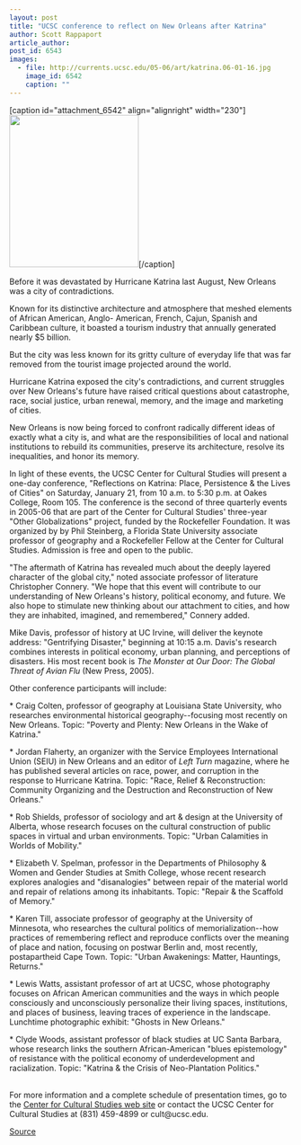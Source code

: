 ```yaml
---
layout: post
title: "UCSC conference to reflect on New Orleans after Katrina"
author: Scott Rappaport
article_author: 
post_id: 6543
images:
  - file: http://currents.ucsc.edu/05-06/art/katrina.06-01-16.jpg
    image_id: 6542
    caption: ""
---
```


[caption id="attachment_6542" align="alignright" width="230"]<a href="http://dev-ucsc-news.pantheonsite.io/wp-content/uploads/2006/01/katrina.06-01-16.jpg"><img class="size-full wp-image-6542" src="http://dev-ucsc-news.pantheonsite.io/wp-content/uploads/2006/01/katrina.06-01-16.jpg" alt="" width="230" height="271" /></a>[/caption]
<a name="content" id="content"></a>
<p>
  Before it was devastated by Hurricane Katrina last August, New Orleans was a city of contradictions.
</p>
<p>
  Known for its distinctive architecture and atmosphere that meshed elements of African American, Anglo- American, French, Cajun, Spanish and Caribbean culture, it boasted a tourism industry that annually generated nearly $5 billion.
</p>
<p>
  But the city was less known for its gritty culture of everyday life that was far removed from the tourist image projected around the world.
</p>
<p>
  Hurricane Katrina exposed the city's contradictions, and current struggles over New Orleans's future have raised critical questions about catastrophe, race, social justice, urban renewal, memory, and the image and marketing of cities.
</p>
<p>
  New Orleans is now being forced to confront radically different ideas of exactly what a city is, and what are the responsibilities of local and national institutions to rebuild its communities, preserve its architecture, resolve its inequalities, and honor its memory.
</p>
<p>
  In light of these events, the UCSC Center for Cultural Studies will present a one-day conference, "Reflections on Katrina: Place, Persistence &amp; the Lives of Cities" on Saturday, January 21, from 10 a.m. to 5:30 p.m. at Oakes College, Room 105. The conference is the second of three quarterly events in 2005-06 that are part of the Center for Cultural Studies' three-year "Other Globalizations" project, funded by the Rockefeller Foundation. It was organized by by Phil Steinberg, a Florida State University associate professor of geography and a Rockefeller Fellow at the Center for Cultural Studies. Admission is free and open to the public.
</p>
<p>
  "The aftermath of Katrina has revealed much about the deeply layered character of the global city," noted associate professor of literature Christopher Connery. "We hope that this event will contribute to our understanding of New Orleans's history, political economy, and future. We also hope to stimulate new thinking about our attachment to cities, and how they are inhabited, imagined, and remembered," Connery added.
</p>
<p>
  Mike Davis, professor of history at UC Irvine, will deliver the keynote address: "Gentrifying Disaster," beginning at 10:15 a.m. Davis's research combines interests in political economy, urban planning, and perceptions of disasters. His most recent book is <i>The Monster at Our Door: The Global Threat of Avian Flu</i> (New Press, 2005).
</p>
<p>
  Other conference participants will include:
</p>
<p>
  * Craig Colten, professor of geography at Louisiana State University, who researches environmental historical geography--focusing most recently on New Orleans. Topic: "Poverty and Plenty: New Orleans in the Wake of Katrina."
</p>
<p>
  * Jordan Flaherty, an organizer with the Service Employees International Union (SEIU) in New Orleans and an editor of <i>Left Turn</i> magazine, where he has published several articles on race, power, and corruption in the response to Hurricane Katrina. Topic: "Race, Relief &amp; Reconstruction: Community Organizing and the Destruction and Reconstruction of New Orleans."
</p>
<p>
  * Rob Shields, professor of sociology and art &amp; design at the University of Alberta, whose research focuses on the cultural construction of public spaces in virtual and urban environments. Topic: "Urban Calamities in Worlds of Mobility."
</p>
<p>
  * Elizabeth V. Spelman, professor in the Departments of Philosophy &amp; Women and Gender Studies at Smith College, whose recent research explores analogies and "disanalogies" between repair of the material world and repair of relations among its inhabitants. Topic: "Repair &amp; the Scaffold of Memory."
</p>
<p>
  * Karen Till, associate professor of geography at the University of Minnesota, who researches the cultural politics of memorialization--how practices of remembering reflect and reproduce conflicts over the meaning of place and nation, focusing on postwar Berlin and, most recently, postapartheid Cape Town. Topic: "Urban Awakenings: Matter, Hauntings, Returns."
</p>
<p>
  * Lewis Watts, assistant professor of art at UCSC, whose photography focuses on African American communities and the ways in which people consciously and unconsciously personalize their living spaces, institutions, and places of business, leaving traces of experience in the landscape. Lunchtime photographic exhibit: "Ghosts in New Orleans."
</p>
<p>
  * Clyde Woods, assistant professor of black studies at UC Santa Barbara, whose research links the southern African-American "blues epistemology" of resistance with the political economy of underdevelopment and racialization. Topic: "Katrina &amp; the Crisis of Neo-Plantation Politics."
</p>
<p>
  <br>
  For more information and a complete schedule of presentation times, go to the <a href="http://humwww.ucsc.edu:16080/Cultstudies/">Center for Cultural Studies web site</a> or contact the UCSC Center for Cultural Studies at (831) 459-4899 or cult@ucsc.edu.
</p>
<p><a href="http://www1.ucsc.edu/currents/05-06/01-16/katrina.asp" title="Permalink to katrina">Source</a></p>
